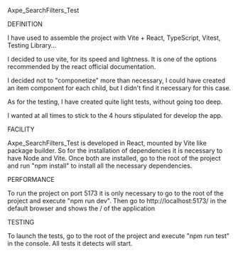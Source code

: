 Axpe_SearchFilters_Test

DEFINITION

I have used to assemble the project with Vite + React, TypeScript, Vitest, Testing Library...

I decided to use vite, for its speed and lightness. It is one of the options recommended by the react official documentation.

I decided not to "componetize" more than necessary, I could have created an item component for each child, but I didn't find it necessary for this case.

As for the testing, I have created quite light tests, without going too deep.

I wanted at all times to stick to the 4 hours stipulated for develop the app.

FACILITY

Axpe_SearchFilters_Test is developed in React, mounted by Vite like package builder. So for the installation of dependencies it is necessary to have Node and Vite. Once both are installed, go to the root of the project and run "npm install" to install all the necessary dependencies.

PERFORMANCE

To run the project on port 5173 it is only necessary to go to the root of the project and execute "npm run dev". Then go to http://localhost:5173/ in the default browser and shows the / of the application

TESTING

To launch the tests, go to the root of the project and execute "npm run test" in the console. All tests it detects will start.
